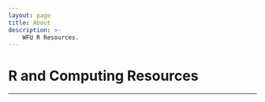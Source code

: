 ```yaml
---
layout: page
title: About
description: >-
    WFU R Resources.
---
```


# R and Computing Resources

---
